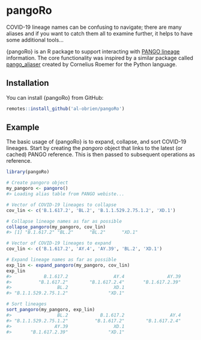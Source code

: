 
<!-- README.md is generated from README.Rmd. Please edit that file -->

# pangoRo

<!-- badges: start -->
<!-- badges: end -->

COVID-19 lineage names can be confusing to navigate; there are many
aliases and if you want to catch them all to examine further, it helps
to have some additional tools…

{pangoRo} is an R package to support interacting with [PANGO
lineage](https://cov-lineages.org/index.html) information. The core
functionality was inspired by a similar package called
[pango_aliaser](https://github.com/corneliusroemer/pango_aliasor)
created by Cornelius Roemer for the Python language.

## Installation

You can install {pangoRo} from GitHub:

``` r
remotes::install_github('al-obrien/pangoRo')
```

## Example

The basic usage of {pangoRo} is to expand, collapse, and sort COVID-19
lineages. Start by creating the *pangoro* object that links to the
latest (or cached) PANGO reference. This is then passed to subsequent
operations as reference.

``` r
library(pangoRo)

# Create pangoro object
my_pangoro <- pangoro()
#> Loading alias table from PANGO webiste...
```

``` r
# Vector of COVID-19 lineages to collapse
cov_lin <- c('B.1.617.2', 'BL.2', 'B.1.1.529.2.75.1.2', 'XD.1')

# Collapse lineage names as far as possible
collapse_pangoro(my_pangoro, cov_lin)
#> [1] "B.1.617.2" "BL.2"      "BL.2"      "XD.1"
```

``` r
# Vector of COVID-19 lineages to expand
cov_lin <- c('B.1.617.2', 'AY.4', 'AY.39', 'BL.2', 'XD.1')

# Expand lineage names as far as possible
exp_lin <- expand_pangoro(my_pangoro, cov_lin)
exp_lin
#>            B.1.617.2                 AY.4                AY.39 
#>          "B.1.617.2"        "B.1.617.2.4"       "B.1.617.2.39" 
#>                 BL.2                 XD.1 
#> "B.1.1.529.2.75.1.2"               "XD.1"
```

``` r
# Sort lineages
sort_pangoro(my_pangoro, exp_lin)
#>                 BL.2            B.1.617.2                 AY.4 
#> "B.1.1.529.2.75.1.2"          "B.1.617.2"        "B.1.617.2.4" 
#>                AY.39                 XD.1 
#>       "B.1.617.2.39"               "XD.1"
```
